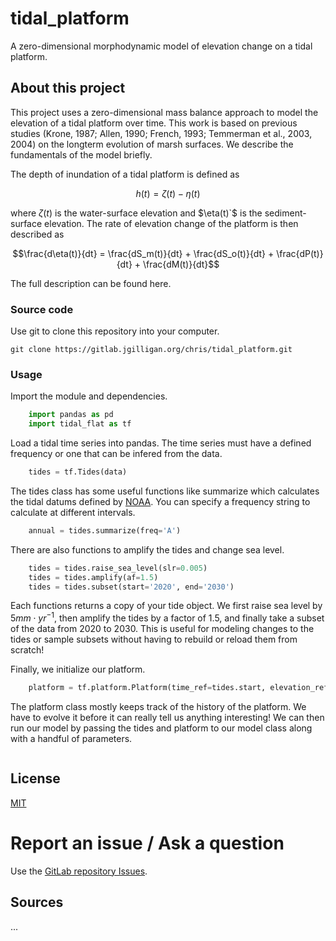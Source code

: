 # tidal_platform

A zero-dimensional morphodynamic model of elevation change on a tidal platform.

## About this project

This project uses a zero-dimensional mass balance approach to model the elevation of a tidal platform over time. This work is based on previous studies (Krone, 1987; Allen, 1990; French, 1993; Temmerman et al., 2003, 2004) on the longterm evolution of marsh surfaces. We describe the fundamentals of the model briefly.

The depth of inundation of a tidal platform is defined as

```math
h(t) = \zeta(t) - \eta(t)
```

where $`\zeta(t)`$ is the water-surface elevation and $\eta(t)`$ is the sediment-surface elevation. The rate of elevation change of the platform is then described as

```math
\frac{d\eta(t)}{dt} = \frac{dS_m(t)}{dt} + \frac{dS_o(t)}{dt} + \frac{dP(t)}{dt} + \frac{dM(t)}{dt}
```

The full description can be found here.

### Source code

Use git to clone this repository into your computer.

```
git clone https://gitlab.jgilligan.org/chris/tidal_platform.git
```

### Usage

Import the module and dependencies.

```python
    import pandas as pd
    import tidal_flat as tf
```

Load a tidal time series into pandas. The time series must have a defined frequency or one that can be infered from the data.

```python
    tides = tf.Tides(data)
```

The tides class has some useful functions like summarize which calculates the tidal datums defined by [NOAA](https://tidesandcurrents.noaa.gov/datum_options.html). You can specify a frequency string to calculate at different intervals.

```python
    annual = tides.summarize(freq='A')
```

There are also functions to amplify the tides and change sea level.

```python
    tides = tides.raise_sea_level(slr=0.005)
    tides = tides.amplify(af=1.5)
    tides = tides.subset(start='2020', end='2030')
```

Each functions returns a copy of your tide object. We first raise sea level by $`5 mm \cdot yr^{-1}`$, then amplify the tides by a factor of $`1.5`$, and finally take a subset of the data from 2020 to 2030. This is useful for modeling changes to the tides or sample subsets without having to rebuild or reload them from scratch!

Finally, we initialize our platform.

```python
    platform = tf.platform.Platform(time_ref=tides.start, elevation_ref=0.0)
```

The platform class mostly keeps track of the history of the platform. We have to evolve it before it can really tell us anything interesting! We can then run our model by passing the tides and platform to our model class along with a handful of parameters.

```python

```


## License

[MIT](LICENSE)


# Report an issue / Ask a question
Use the [GitLab repository Issues](https://gitlab.jgilligan.org/chris/tidal_flat/-/issues).

## Sources

...
